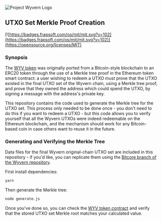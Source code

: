 ![Project Wyvern Logo](https://media.githubusercontent.com/media/ProjectWyvern/wyvern-branding/master/logo/logo-square-red-transparent-200x200.png?raw=true "Project Wyvern Logo")

## UTXO Set Merkle Proof Creation

[![https://badges.frapsoft.com/os/mit/mit.svg?v=102](https://badges.frapsoft.com/os/mit/mit.svg?v=102)](https://opensource.org/licenses/MIT)

### Synopsis

The [WYV token](https://token.projectwyvern.com) was originally ported from a Bitcoin-style blockchain to an ERC20 token through the use of a Merkle tree proof in the Ethereum token smart contract: a user wishing to redeem a UTXO must prove that the UTXO existed in the final UTXO set of the Wyvern chain, using a Merkle tree proof, and prove that they owned the address which could spend the UTXO, by signing a message with the address's private key.

This repository contains the code used to generate the Merkle tree for the UTXO set. This process only needed to be done once - you don't need to do this if you want to redeem a UTXO - but this code allows you to verify yourself that all the Wyvern UTXOs were indeed redeemable on the Ethereum blockchain, and the mechanism should work for any Bitcoin-based coin in case others want to reuse it in the future.

### Generating and Verifying the Merkle Tree

Data files for the final Wyvern original-chain UTXO set are included in this repository - if you'd like, you can replicate them using the [Bitcore branch of the Wyvern repository](https://github.com/ProjectWyvern/wyvern/tree/bitcore).

First install dependencies:

```bash
yarn
```

Then generate the Merkle tree:

```bash
node generate.js
```

Once you've done so, you can check the [WYV token contract](https://etherscan.io/address/wyverntoken.eth) and verify that the stored UTXO set Merkle root matches your calculated value.
